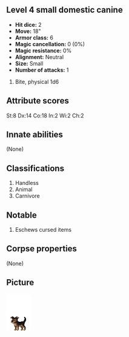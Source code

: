 ## Level 4 small domestic canine
- **Hit dice:** 2
- **Move:** 18"
- **Armor class:** 6
- **Magic cancellation:** 0 (0%)
- **Magic resistance:** 0%
- **Alignment:** Neutral
- **Size:** Small
- **Number of attacks:** 1
1. Bite, physical 1d6
## Attribute scores
St:8 Dx:14 Co:18 In:2 Wi:2 Ch:2
## Innate abilities
(None)
## Classifications
1. Handless
2. Animal
3. Carnivore
## Notable
1. Eschews cursed items
## Corpse properties
(None)
## Picture
![Little dog](https://github.com/hyvanmielenpelit/GnollHackTileSet/blob/main/Monsters/little_dog/little_dog.png)
